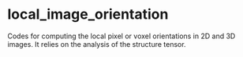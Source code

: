 # local_image_orientation

Codes for computing the local pixel or voxel orientations in 2D and 3D images. 
It relies on the analysis of the structure tensor.

